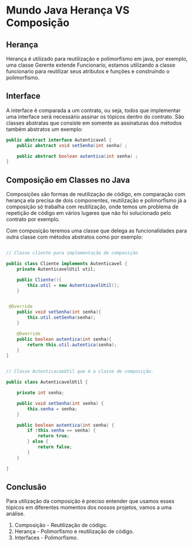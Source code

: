 # Mundo Java Herança VS Composição

## Herança

Herança é utilizado para reutilização e polimorfismo em java, por exemplo, uma classe Gerente extende Funcionario, estamos utilizando a classe funcionario para reutilizar seus atributos e funções e construindo o polimorfismo.

## Interface

A interface é comparada a um contrato, ou seja, todos que implementar uma interface será necessário assinar os tópicos dentro do contrato. São classes abstratas que consiste em somente as assinaturas dos métodos também abstratos um exemplo:

```java
public abstract interface Autenticavel {
    public abstract void setSenha(int senha) ;

    public abstract boolean autentica(int senha) ;
}
```

## Composição em Classes no Java

Composições são formas de reutilização de código, em comparação com herança ela precisa de dois componentes, reutilização e polimorfismo já a composição só trabalha com reutilização, onde temos um problema de repetição de código em vários lugares que não foi solucionado pelo contrato por exemplo.

Com composição teremos uma classe que delega as funcionalidades para outra classe com métodos abstratos como por exemplo:

```java

// Classe cliente para implementação de composição

public class Cliente implements Autenticavel {
    private AutenticavelUtil util;

    public Cliente(){
        this.util = new AutenticavelUtil();
    }


 @Override
    public void setSenha(int senha){
        this.util.setSenha(senha);
    }

    @Override
    public boolean autentica(int senha){
        return this.util.autentica(senha);
    }
}


// Classe AutenticacaoUtil que é a classe de composição.

public class AutenticavelUtil {

    private int senha;

    public void setSenha(int senha) {
        this.senha = senha;
    }

    public boolean autentica(int senha) {
        if (this.senha == senha) {
            return true;
        } else {
            return false;
        }
    }

}
```

## Conclusão

Para utilização da composição é preciso entender que usamos esses tópicos em diferentes momentos dos nossos projetos, vamos a uma análise.

1. Composição - Reutilização de código.
1. Herança - Polimorfismo e reutilização de código.
1. Interfaces -  Polimorfismo.
